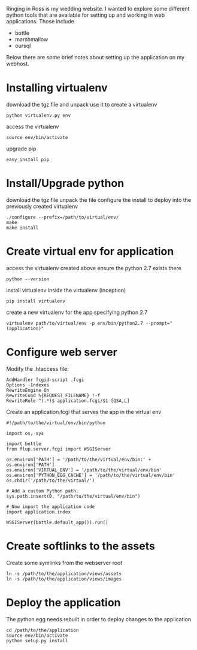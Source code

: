 Ringing in Ross is my wedding website.  I wanted to explore some different python tools 
that are available for setting up and working in web applications.  Those include

 - bottle
 - marshmallow
 - oursql


Below there are some brief notes about setting up the application on my webhost.


Installing virtualenv
=====================
download the tgz file and unpack
use it to create a virtualenv

    python virtualenv.py env

access the virtualenv

    source env/bin/activate

upgrade pip

    easy_install pip



Install/Upgrade python
======================
download the tgz file
unpack the file
configure the install to deploy into the previously created virtualenv

    ./configure --prefix=/path/to/virtual/env/
    make
    make install

Create virtual env for application
==================================
access the virtualenv created above
ensure the python 2.7 exists there

    python --version

install virtualenv inside the virtualenv (inception)

    pip install virtualenv

create a new virtualenv for the app specifying python 2.7

    virtualenv path/to/virtual/env -p env/bin/python2.7 --prompt="(application)"


Configure web server
====================
Modify the .htaccess file:

    AddHandler fcgid-script .fcgi
    Options -Indexes
    RewriteEngine On
    RewriteCond %{REQUEST_FILENAME} !-f
    RewriteRule ^(.*)$ application.fcgi/$1 [QSA,L]

Create an application.fcgi that serves the app in the virtual env

    #!/path/to/the/virtual/env/bin/python

    import os, sys

    import bottle
    from flup.server.fcgi import WSGIServer

    os.environ['PATH'] = '/path/to/the/virtual/env/bin:' + os.environ['PATH']
    os.environ['VIRTUAL_ENV'] = '/path/to/the/virtual/env/bin'
    os.environ['PYTHON_EGG_CACHE'] = '/path/to/the/virtual/env/bin'
    os.chdir('/path/to/the/virtual/')

    # Add a custom Python path.
    sys.path.insert(0, "/path/to/the/virtual/env/bin")

    # Now import the application code
    import application.index

    WSGIServer(bottle.default_app()).run()

Create softlinks to the assets
==============================
Create some symlinks from the webserver root

    ln -s /path/to/the/application/views/assets
    ln -s /path/to/the/application/views/images

Deploy the application
======================
The python egg needs rebuilt in order to deploy changes to the application

    cd /path/to/the/application
    source env/bin/activate
    python setup.py install


